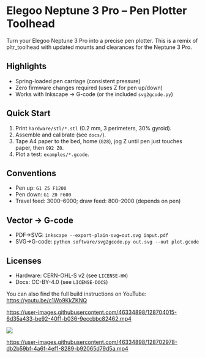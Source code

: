 # Elegoo Neptune 3 Pro – Pen Plotter Toolhead

Turn your Elegoo Neptune 3 Pro into a precise pen plotter. This is a remix of pltr_toolhead with updated mounts and clearances for the Neptune 3 Pro.

## Highlights
- Spring-loaded pen carriage (consistent pressure)
- Zero firmware changes required (uses Z for pen up/down)
- Works with Inkscape → G-code (or the included `svg2gcode.py`)

## Quick Start
1. Print `hardware/stl/*.stl` (0.2 mm, 3 perimeters, 30% gyroid).
2. Assemble and calibrate (see `docs/`).
3. Tape A4 paper to the bed, home (`G28`), jog Z until pen just touches paper, then `G92 Z0`.
4. Plot a test: `examples/*.gcode`.

## Conventions
- Pen up: `G1 Z5 F1200`
- Pen down: `G1 Z0 F600`
- Travel feed: 3000–6000; draw feed: 800–2000 (depends on pen)

## Vector → G-code
- PDF→SVG: `inkscape --export-plain-svg=out.svg input.pdf`
- SVG→G-code: `python software/svg2gcode.py out.svg --out plot.gcode`

## Licenses
- Hardware: CERN-OHL-S v2 (see `LICENSE-HW`)
- Docs: CC-BY-4.0 (see `LICENSE-DOCS`)


You can also find the full build instructions on YouTube: https://youtu.be/c1Wo9KkZKNQ

https://user-images.githubusercontent.com/46334898/128704015-6d35a433-be92-40f1-b036-9eccbbc82462.mp4

![](https://user-images.githubusercontent.com/46334898/128649924-20f4fdde-0154-433b-928d-fcd76984723f.jpeg)

https://user-images.githubusercontent.com/46334898/128702978-db2b59bf-4a6f-4ef1-8289-b92065d79d5a.mp4

